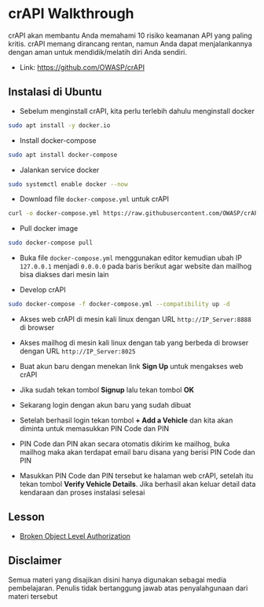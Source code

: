 # crAPI Walkthrough
crAPI akan membantu Anda memahami 10 risiko keamanan API yang paling kritis. crAPI memang dirancang rentan, namun Anda dapat menjalankannya dengan aman untuk mendidik/melatih diri Anda sendiri.
- Link: https://github.com/OWASP/crAPI

## Instalasi di Ubuntu
- Sebelum menginstall crAPI, kita perlu terlebih dahulu menginstall docker
```sh
sudo apt install -y docker.io
```

- Install docker-compose
```sh
sudo apt install docker-compose
```

- Jalankan service docker
```sh
sudo systemctl enable docker --now
```

- Download file `docker-compose.yml` untuk crAPI
```sh
curl -o docker-compose.yml https://raw.githubusercontent.com/OWASP/crAPI/main/deploy/docker/docker-compose.yml
```

- Pull docker image
```sh
sudo docker-compose pull
```

- Buka file `docker-compose.yml` menggunakan editor kemudian ubah IP `127.0.0.1` menjadi `0.0.0.0` pada baris berikut agar website dan mailhog bisa diakses dari mesin lain


- Develop crAPI
```sh
sudo docker-compose -f docker-compose.yml --compatibility up -d
```

- Akses web crAPI di mesin kali linux dengan URL `http://IP_Server:8888` di browser

- Akses mailhog di mesin kali linux dengan tab yang berbeda di browser dengan URL `http://IP_Server:8025`


- Buat akun baru dengan menekan link **Sign Up** untuk mengakses web crAPI

- Jika sudah tekan tombol **Signup** lalu tekan tombol **OK**

- Sekarang login dengan akun baru yang sudah dibuat

- Setelah berhasil login tekan tombol **+ Add a Vehicle** dan kita akan diminta untuk memasukkan PIN Code dan PIN

- PIN Code dan PIN akan secara otomatis dikirim ke mailhog, buka mailhog maka akan terdapat email baru disana yang berisi PIN Code dan PIN

- Masukkan PIN Code dan PIN tersebut ke halaman web crAPI, setelah itu tekan tombol **Verify Vehicle Details**. Jika berhasil akan keluar detail data kendaraan dan proses instalasi selesai



## Lesson
- [Broken Object Level Authorization](Broken%20Object%20Level%20Authorization.md)

## Disclaimer
Semua materi yang disajikan disini hanya digunakan sebagai media pembelajaran. Penulis tidak bertanggung jawab atas penyalahgunaan dari materi tersebut